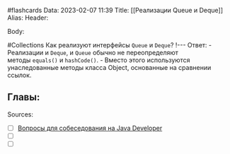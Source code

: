 #flashcards
Data: 2023-02-07 11:39
Title: [[Реализации Queue и Deque]]
Alias:
Header:



Body:


#Collections 
Как реализуют интерфейсы `Queue` и `Deque`?
!---
Ответ:
	- Реализации и `Deque`, и `Queue` обычно не переопределяют методы `equals()` и `hashCode()`.
	- Вместо этого используются унаследованные методы класса Object, основанные на сравнении ссылок.
<!--SR:!2023-11-03,10,310-->




Главы:
-


Sources:
- [ ] [Вопросы для собеседования на Java Developer](https://github.com/enhorse/java-interview/blob/master/README.md#%D0%9E%D0%9E%D0%9F)
- [ ] []()
- [ ] []()

